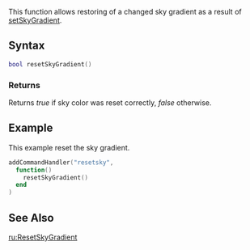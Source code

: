 This function allows restoring of a changed sky gradient as a result of [setSkyGradient](/docs/setskygradient.md "wikilink").

Syntax
------

``` lua
bool resetSkyGradient()
```

### Returns

Returns *true* if sky color was reset correctly, *false* otherwise.

Example
-------

This example reset the sky gradient.

``` lua
addCommandHandler("resetsky",
  function()
    resetSkyGradient()
  end
)
```

See Also
--------

[ru:ResetSkyGradient](/docs/ru-resetskygradient.md "wikilink")
